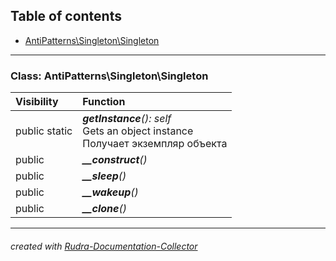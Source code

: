 ## Table of contents
- [AntiPatterns\Singleton\Singleton](#antipatterns_singleton_singleton)
<hr>

<a id="antipatterns_singleton_singleton"></a>

### Class: AntiPatterns\Singleton\Singleton
| Visibility | Function |
|:-----------|:---------|
|public static|<em><strong>getInstance</strong>(): self</em><br>Gets an object instance<br>Получает экземпляр объекта|
|public|<em><strong>__construct</strong>()</em><br>|
|public|<em><strong>__sleep</strong>()</em><br>|
|public|<em><strong>__wakeup</strong>()</em><br>|
|public|<em><strong>__clone</strong>()</em><br>|
<hr>

###### created with [Rudra-Documentation-Collector](#https://github.com/Jagepard/Rudra-Documentation-Collector)
